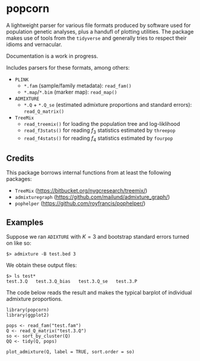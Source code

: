 # popcorn

A lightweight parser for various file formats produced by software used for population genetic analyses, plus a handufl of plotting utilities.  The package makes use of tools from the `tidyverse` and generally tries to respect their idioms and vernacular.

Documentation is a work in progress.

Includes parsers for these formats, among others:

* `PLINK`
	* `*.fam` (sample/family metadata): `read_fam()`
	* `*.map`/`*.bim` (marker map): `read_map()`
* `ADMIXTURE`
	* `*.Q` + `*.Q_se` (estimated admixture proportions and standard errors): `read_Q_matrix()`
* `TreeMix`
	* `read_treemix()` for loading the population tree and log-liklihood
	* `read_f3stats()` for reading $f_3$ statistics estimated by `threepop`
	* `read_f4stats()` for reading $f_4$ statistics estimated by `fourpop`

## Credits
This package borrows internal functions from at least the following packages:

* `TreeMix` (https://bitbucket.org/nygcresearch/treemix/)
* `admixturegraph` (https://github.com/mailund/admixture_graph/)
* `pophelper` (https://github.com/royfrancis/pophelper/)

## Examples	
Suppose we ran `ADIXTURE` with $K = 3$ and bootstrap standard errors turned on like so:
```
$> admixture -B test.bed 3
```

We obtain these output files:
```
$> ls test*
test.3.Q   test.3.Q_bias   test.3.Q_se   test.3.P
```

The code below reads the result and makes the typical barplot of individual admixture proportions.
```
library(popcorn)
library(ggplot2)

pops <- read_fam("test.fam")
Q <- read_Q_matrix("test.3.Q")
so <- sort_by_cluster(Q)
QQ <- tidy(Q, pops)

plot_admixture(Q, label = TRUE, sort.order = so)
```